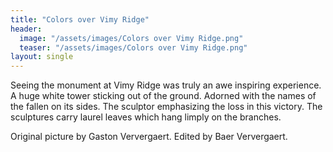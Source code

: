 ```yaml
---
title: "Colors over Vimy Ridge"
header:
  image: "/assets/images/Colors over Vimy Ridge.png"
  teaser: "/assets/images/Colors over Vimy Ridge.png"
layout: single
---
```


Seeing the monument at Vimy Ridge was truly an awe inspiring experience. A huge white tower sticking out of the ground. Adorned with the names of the fallen on its sides. The sculptor emphasizing the loss in this victory. The sculptures carry laurel leaves which hang limply on the branches.

Original picture by Gaston Ververgaert. Edited by Baer Ververgaert.
